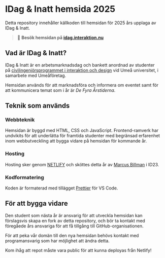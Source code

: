 # IDag & Inatt hemsida 2025

Detta repository innehåller källkoden till hemsidan för 2025 års upplaga av IDag & Inatt.

> 🔗 **Besök hemsidan på [idag.interaktion.nu](idag.interaktion.nu)**

## Vad är IDag & Inatt?

IDag & Inatt är en arbetsmarknadsdag och bankett anordnad av studenter på [civilingenjörsprogrammet i interaktion och design](https://www.umu.se/utbildning/program/civilingenjorsprogrammet-i-interaktion-och-design/) vid Umeå universitet, i samarbete med Umeåföretag.

Hemsidan används för att marknadsföra och informera om eventet samt för att kommunicera temat som i år är _De Fyra Årstiderna_.

## Teknik som används

### Webbteknik

Hemsidan är byggd med HTML, CSS och JavaScript. Frontend-ramverk har undvikits för att underlätta för framtida studenter med begränsad erfarenhet inom webbutveckling att bygga vidare på hemsidan för kommande år.

### Hosting

Hosting sker genom [NETLIFY](https://www.netlify.com) och sköttes detta år av [Marcus Billman](marcusbillman.com) i ID23.

### Kodformatering

Koden är formaterad med tillägget [Prettier](https://marketplace.visualstudio.com/items?itemName=esbenp.prettier-vscode) för VS Code.

## För att bygga vidare

Den student som nästa år är ansvarig för att utveckla hemsidan kan förslagsvis skapa en fork av detta repository, och bör ta kontakt med föregåede års ansvariga för att få tillgång till GitHub-organisationen.

För att peka vår domän till den nya hemsidan behövs kontakt med programansvarig som har möjlighet att ändra detta.

Kom ihåg att repot måste vara public för att kunna deployas från Netlify!